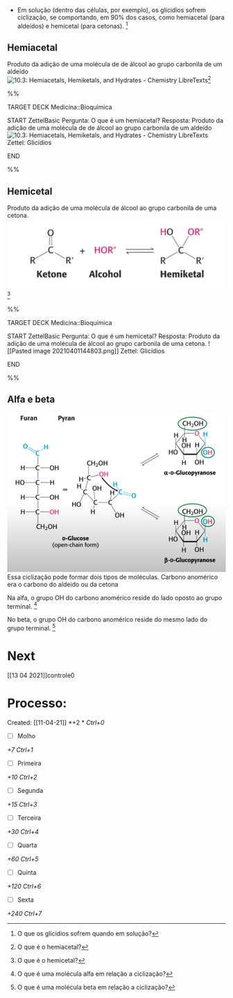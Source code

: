 + Em solução (dentro das células, por exemplo), os glícidios sofrem ciclização, se comportando, em 90% dos casos, como hemiacetal (para aldeídos) e hemicetal (para cetonas). [^433901]

[^433901]: O que os glícidios sofrem quando em solução?

## Hemiacetal
Produto da adição de uma molécula de de álcool ao grupo carbonila de um aldeído
![10.3: Hemiacetals, Hemiketals, and Hydrates - Chemistry LibreTexts](https://chem.libretexts.org/@api/deki/files/206828/clipboard_e1bbeffea87c0b00260024797973e87ba.png?revision=1)[^526159]

[^526159]: O que é o hemiacetal?



%%

TARGET DECK
Medicina::Bioquímica

START
ZettelBasic
Pergunta: O que é um hemiacetal?
Resposta:  Produto da adição de uma molécula de de álcool ao grupo carbonila de um aldeído
![10.3: Hemiacetals, Hemiketals, and Hydrates - Chemistry LibreTexts](https://chem.libretexts.org/@api/deki/files/206828/clipboard_e1bbeffea87c0b00260024797973e87ba.png?revision=1)
Zettel: Glicídios
<!--ID: 1617471922202-->
END

%%




## Hemicetal 
Produto da adição de uma molécula de álcool ao grupo carbonila de uma cetona.
![Pasted image 20210401144803.png](Pasted%20image%2020210401144803.png)[^671817]

[^671817]: O que é o hemicetal?



%%

TARGET DECK
Medicina::Bioquímica

START
ZettelBasic
Pergunta: O que é um hemicetal?
Resposta: Produto da adição de uma molécula de álcool ao grupo carbonila de uma cetona.
![[Pasted image 20210401144803.png]]
Zettel: Glicídios
<!--ID: 1617471981851-->
END

%%


## Alfa e beta
![Pasted image 20210401145402.png](Pasted%20image%2020210401145402.png)
Essa ciclização pode formar dois tipos de moléculas. Carbono anomérico era o carbono do aldeido ou da cetona

Na alfa, o grupo OH do carbono anomérico reside do lado oposto ao grupo terminal. [^222414]

[^222414]: O que é uma molécula alfa em relação a ciclização?


No beta, o grupo OH do carbono anomérico reside do mesmo lado do grupo terminal. [^542787]

[^542787]: O que é uma molécula beta em relação a ciclização?


# Next
[[13 04 2021]]controle0
# Processo:
Created: [[11-04-21]]
*+2 *  *Ctrl+0*
- [ ] Molho  

*+7*  *Ctrl+1*

- [ ] Primeira 

*+10*  *Ctrl+2*

- [ ] Segunda

*+15*  *Ctrl+3*

- [ ] Terceira 

*+30*  *Ctrl+4*

- [ ] Quarta 

*+60*  *Ctrl+5*

- [ ] Quinta 

*+120*  *Ctrl+6*

- [ ] Sexta 

*+240*  *Ctrl+7*